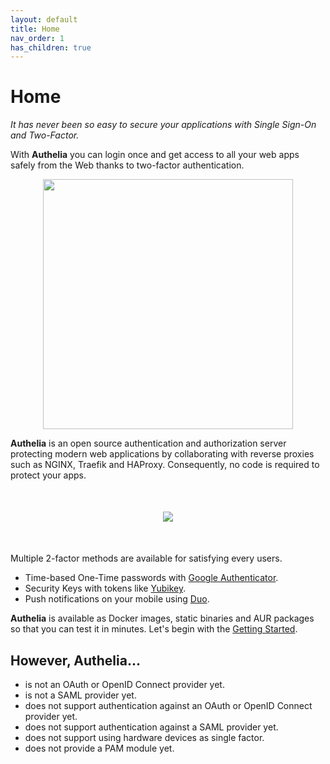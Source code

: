 ```yaml
---
layout: default
title: Home
nav_order: 1
has_children: true
---
```


# Home

*It has never been so easy to secure your applications with Single Sign-On
and Two-Factor.*


With **Authelia** you can login once and get access to all your web apps
safely from the Web thanks to two-factor authentication.

<p align="center">
  <img src="./images/1FA.png" width="400" />
</p>

**Authelia** is an open source authentication and authorization server
protecting modern web applications by collaborating with reverse proxies
such as NGINX, Traefik and HAProxy. Consequently, no code is required to
protect your apps.

<p align="center" style="margin:50px">
  <img src="./images/archi.png"/>
</p>

Multiple 2-factor methods are available for satisfying every users.

* Time-based One-Time passwords with [Google Authenticator].
* Security Keys with tokens like [Yubikey].
* Push notifications on your mobile using [Duo].

**Authelia** is available as Docker images, static binaries and AUR packages
so that you can test it in minutes. Let's begin with the
[Getting Started](./getting-started.md).


## However, Authelia...

* is not an OAuth or OpenID Connect provider yet.
* is not a SAML provider yet.
* does not support authentication against an OAuth or OpenID Connect provider yet.
* does not support authentication against a SAML provider yet.
* does not support using hardware devices as single factor.
* does not provide a PAM module yet.


[Duo]: https://duo.com/
[Yubikey]: https://www.yubico.com/products/yubikey-hardware/yubikey4/
[Google Authenticator]: https://google-authenticator.com/
